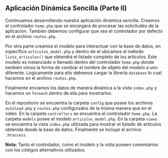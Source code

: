 <h2>Aplicación Dinámica Sencilla (Parte II)</h2>
<p>
	Continuamos desarrollando nuestra aplicación dinámica sencilla. Creamos el controlador <code>home.php</code> que se encargará de procesar las solicitudes de la aplicación. También debemos configurar que sea el controlador por defecto en el archivo <code>routes.php</code>.
</p>
<p>
	Por otra parte creamos el modelo para interactuar con la base de datos, en específico <code>articulos_model.php</code> y dentro de el ubicamos el método <code>lista_articulos()</code> que obtendrá el listado completo de los artículos. Este modelo es instanciado o llamado dentro del controlador <code>home.php</code> donde también vimos la forma de cambiar el nombre de objeto del modelo a uno diferente. Lógicamente para ello debemos cargar la librería <code>database</code> lo cual hacemos en el archivo <code>routes.php</code>.
</p>
<p>
	Finalmente enviamos los datos de manera dinámica a la vista <code>index.php</code> y hacemos un <code>foreach</code> dentro de ella para mostrarlos.
</p>
<p>
	En el repositorio se encuentra la carpeta <code>config</code> que posee los archivos <code>autoload.php</code> y <code>routes.php</code> configurados de la misma manera que en el video. En la carpeta <code>controllers</code> se encuentra el controlador <code>home.php</code>. La carpeta <code>models</code> posee el modelo <code>articulos_model.php</code>. En la carpeta <code>views</code> se encuentra la vista <code>index.php</code> utilizada para mostrar el listado de artículos obtenida desde la base de datos. Finalmente se incluye el archivo <code>.htaccess</code>.
</p>
<p>
	<b>Nota:</b> Tanto el controlador, como el modelo y la vista poseen comentarios con los códigos alternativos utilizados.
</p>